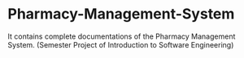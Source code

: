 # Pharmacy-Management-System
It contains complete documentations of the Pharmacy Management System. (Semester Project of Introduction to Software Engineering)
